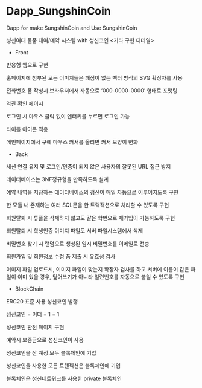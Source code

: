 # Dapp_SungshinCoin
Dapp for make SungshinCoin and Use SungshinCoin

성신여대 물품 대여/예약 시스템 with 성신코인
<기타 구현 디테일>

* Front

반응형 웹으로 구현

홈페이지에 첨부된 모든 이미지들은 깨짐이 없는 벡터 방식의 SVG 확장자를 사용

전화번호 폼 작성시 브라우저에서 자동으로 ‘000-0000-0000’ 형태로 포맷팅

약관 확인 페이지

로그인 시 마우스 클릭 없이 엔터키를 누르면 로그인 가능

타이틀 아이콘 적용

메인페이지에서 구에 마우스 커서를 올리면 커서 모양이 변화



* Back

세션 연결 유지 및 로그인/인증이 되지 않은 사용자의 잘못된 URL 접근 방지

데이터베이스는 3NF정규형을 만족하도록 설계

예약 내역을 저장하는 데이터베이스의 갱신이 매일 자동으로 이루어지도록 구현

한 모듈 내 존재하는 여러 SQL문을 한 트랙잭션으로 처리할 수 있도록 구현

회원탈퇴 시 튜플을 삭제하지 않고도 같은 학번으로 재가입이 가능하도록 구현

회원탈퇴 시 학생인증 이미지 파일도 서버 파일시스템에서 삭제

비밀번호 찾기 시 랜덤으로 생성된 임시 비밀번호를 이메일로 전송

회원가입 및 회원정보 수정 폼 제출 시 유효성 검사

이미지 파일 업로드시, 이미지 파일이 맞는지 확장자 검사를 하고 서버에 이름이 같은 파일이 이미 있을 경우, 덮어쓰기가 아니라 일련번호를 자동으로 붙일 수 있도록 구현


* BlockChain

ERC20 표준 사용 성신코인 발행

성신코인 = 이더 = 1 = 1

성신코인 환전 페이지 구현

예약시 보증금으로 성신코인이 사용

성신코인을 산 계정 모두 블록체인에 기입

성신코인을 사용한 모든 트랜젝션은 블록체인에 기입

블록체인은 성신네트워크를 사용한 private 블록체인

